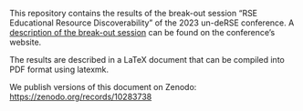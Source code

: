 This repository contains the results of the break-out session “RSE Educational Resource Discoverability” of the 2023 un-deRSE conference. A [description of the break-out session](https://un-derse23.sciencesconf.org/data/program/bos_18.html) can be found on the conference’s website.

The results are described in a LaTeX document that can be compiled into PDF format using latexmk.

We publish versions of this document on Zenodo: https://zenodo.org/records/10283738
